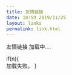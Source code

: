 ```yaml
---
title: 友情链接
date: 18:59 2019/11/25
layout: links
permalink: link.html
---
```


友情链接 加载中....

if(n){  
		加载失败。
}

